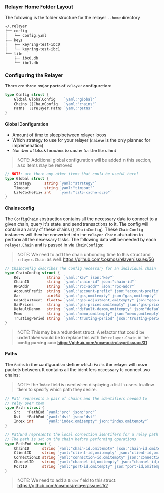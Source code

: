 ### Relayer Home Folder Layout 

The following is the folder structure for the relayer `--home` directory

```bash
~/.relayer
├── config
│   └── config.yaml
├── keys
│   ├── keyring-test-ibc0
│   └── keyring-test-ibc1
└── lite
    ├── ibc0.db
    └── ibc1.db
```

### Configuring the Relayer

There are three major parts of `relayer` configuration:

```go
type Config struct {
	Global GlobalConfig    `yaml:"global"`
	Chains []ChainConfig   `yaml:"chains"`
	Paths  []relayer.Paths `yaml:"paths"`
}
```

#### Global Configuration

- Amount of time to sleep between relayer loops
- Which strategy to use for your relayer (`naieve` is the only planned for implemenation)
- Number of block headers to cache for the lite client

> NOTE: Additional global configuration will be added in this section, also items may be removed

```go
// NOTE: are there any other items that could be useful here?
type Global struct {
	Strategy      string `yaml:"strategy"`
	Timeout       string `yaml:"timeout"`
	LiteCacheSize int    `yaml:"lite-cache-size"`
}
```

#### Chains config

The `ConfigChain` abstraction contains all the necessary data to connect to a given chain, query it's state, and send transactions to it. The config will contain an array of these chains (`[]ChainConfig`). These `ChainConfig` instances will then be converted into the `relayer.Chain` abstration to perform all the necessary tasks. The following data will be needed by each `relayer.Chain` and is passed in via `ChainConfig`s:

> NOTE: We need to add the chain unbonding time to this struct and `relayer.Chain` as well: https://github.com/cosmos/relayer/issues/56

```go
// ChainConfig describes the config necessary for an individual chain
type ChainConfig struct {
	Key            string  `yaml:"key" json:"key"`
	ChainID        string  `yaml:"chain-id" json:"chain-id"`
	RPCAddr        string  `yaml:"rpc-addr" json:"rpc-addr"`
	AccountPrefix  string  `yaml:"account-prefix" json:"account-prefix"`
	Gas            uint64  `yaml:"gas,omitempty" json:"gas,omitempty"`
	GasAdjustment  float64 `yaml:"gas-adjustment,omitempty" json:"gas-adjustment,omitempty"`
	GasPrices      string  `yaml:"gas-prices,omitempty" json:"gas-prices,omitempty"`
	DefaultDenom   string  `yaml:"default-denom,omitempty" json:"default-denom,omitempty"`
	Memo           string  `yaml:"memo,omitempty" json:"memo,omitempty"`
	TrustingPeriod string  `yaml:"trusting-period" json:"trusting-period"`
}
```

> NOTE: This may be a redundent struct. A refactor that could be undertaken would be to replace this with the `relayer.Chain` in the config parsing see: https://github.com/cosmos/relayer/issues/31

#### Paths

The `Paths` in the configuration define which `Path`s the relayer will move packets between. It contains all the identifers necessary to connect two chains:

> NOTE: the `Index` field is used when displaying a list to users to allow them to specify which path they desire.

```go
// Path represents a pair of chains and the identifiers needed to
// relay over them
type Path struct {
	Src   *PathEnd `yaml:"src" json:"src"`
	Dst   *PathEnd `yaml:"dst" json:"dst"`
	Index int      `yaml:"index,omitempty" json:"index,omitempty"`
}

// PathEnd represents the local connection identifers for a relay path
// The path is set on the chain before performing operations
type PathEnd struct {
	ChainID      string `yaml:"chain-id,omitempty" json:"chain-id,omitempty"`
	ClientID     string `yaml:"client-id,omitempty" json:"client-id,omitempty"`
	ConnectionID string `yaml:"connection-id,omitempty" json:"connection-id,omitempty"`
	ChannelID    string `yaml:"channel-id,omitempty" json:"channel-id,omitempty"`
	PortID       string `yaml:"port-id,omitempty" json:"port-id,omitempty"`
}
```

> NOTE: We need to add a `Order` field to this struct: https://github.com/cosmos/relayer/issues/52